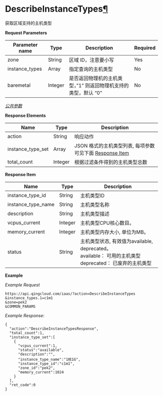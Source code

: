 ---
---

# DescribeInstanceTypes[¶](#describeinstancetypes "永久链接至标题")

获取区域支持的主机类型

**Request Parameters**

| Parameter name | Type | Description | Required |
| --- | --- | --- | --- |
| zone | String | 区域 ID，注意要小写 | Yes |
| instance_types | Array | 指定查询的主机类型 | No |
| baremetal | Integer | 是否返回物理机的主机类型，”1” 则返回物理机支持的类型，默认 “0” | No |

[_公共参数_](../../common/parameters.html#api-common-parameters)

**Response Elements**

| Name | Type | Description |
| --- | --- | --- |
| action | String | 响应动作 |
| instance_type_set | Array | JSON 格式的主机类型列表, 每项参数可见下面 [Response Item](#response-item) |
| total_count | Integer | 根据过滤条件得到的主机类型总数 |

**Response Item**

| Name | Type | Description |
| --- | --- | --- |
| instance_type_id | String | 主机类型ID |
| instance_type_name | String | 主机类型名称 |
| description | String | 主机类型描述 |
| vcpus_current | Integer | 主机类型CPU核心数目。 |
| memory_current | Integer | 主机类型内存大小, 单位为MB。 |
| status | String | 主机类型状态, 有效值为available, deprecated。<br/>available： 可用的主机类型<br/>deprecated： 已废弃的主机类型 |

**Example**

_Example Request_

```
https://api.qingcloud.com/iaas/?action=DescribeInstanceTypes
&instance_types.1=c1m1
&zone=pek2
&COMMON_PARAMS
```

_Example Response_:

```
{
  "action":"DescribeInstanceTypesResponse",
  "total_count":1,
  "instance_type_set":[
    {
      "vcpus_current":1,
      "status":"available",
      "description":"",
      "instance_type_name":"1核1G",
      "instance_type_id":"c1m1",
      "zone_id":"pek2",
      "memory_current":1024
    }
  ],
  "ret_code":0
}
```
